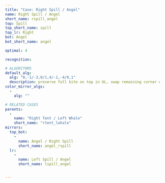```yaml
---
title: "Case: Right Spill / Angel"
name: Right Spill / Angel
short_name: rspill_angel
top: Spill
top_short_name: spill
top_lr: Right
bot: Angel
bot_short_name: angel

optimal: 4

recognition:

# ALGORITHMS
default_alg:
  alg: "0,-1/-3,0/1,4/-1,-4/0,1"
  description: preserve full kite on top in UL, swap remaining corner with whale on bottom
color_mirror_algs:
  -
    alg: ""

# RELATED CASES
parents:
  -
    name: "Right Tent / Left Whale"
    short_name: "rtent_lwhale"
mirrors:
  top_bot:
    -
      name: Angel / Right Spill
      short_name: angel_rspill
  lr:
    -
      name: Left Spill / Angel
      short_name: lspill_angel


---
```


